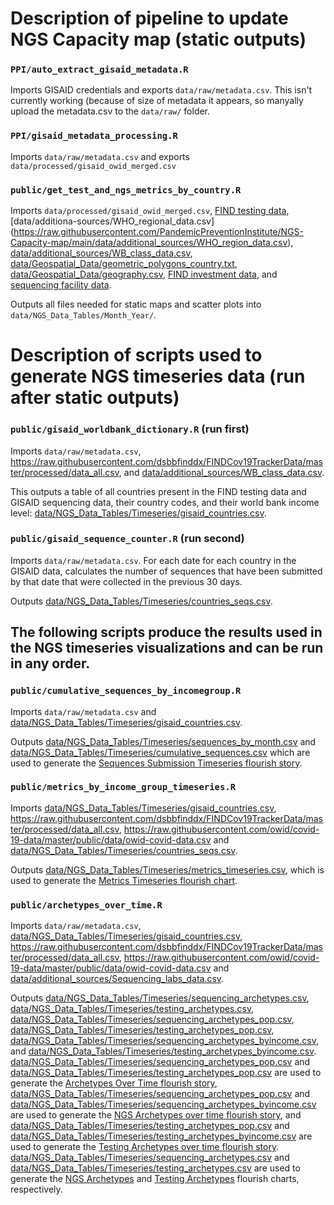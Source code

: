 # Description of pipeline to update NGS Capacity map (static outputs)

### `PPI/auto_extract_gisaid_metadata.R` 
Imports GISAID credentials and exports `data/raw/metadata.csv`. This isn't currently working (because of size of metadata it appears, so manyally upload the metadata.csv to the `data/raw/` folder. 

### `PPI/gisaid_metadata_processing.R` 
Imports `data/raw/metadata.csv` and exports `data/processed/gisaid_owid_merged.csv`

### `public/get_test_and_ngs_metrics_by_country.R` 
Imports `data/processed/gisaid_owid_merged.csv`, [FIND testing data](https://raw.githubusercontent.com/dsbbfinddx/FINDCov19TrackerData/master/processed/data_all.csv), [data/additiona-sources/WHO_regional_data.csv] (https://raw.githubusercontent.com/PandemicPreventionInstitute/NGS-Capacity-map/main/data/additional_sources/WHO_region_data.csv), [data/additional_sources/WB_class_data.csv](https://raw.githubusercontent.com/PandemicPreventionInstitute/NGS-Capacity-map/main/data/additional_sources/WB_class_data.csv), [data/Geospatial_Data/geometric_polygons_country.txt](https://raw.githubusercontent.com/PandemicPreventionInstitute/NGS-Capacity-map/main/data/Geospatial_Data/geometric_polygons_country.txt), [data/Geospatial_Data/geography.csv](https://raw.githubusercontent.com/PandemicPreventionInstitute/NGS-Capacity-map/main/data/Geospatial_Data/geography.csv), [FIND investment data](https://raw.githubusercontent.com/PandemicPreventionInstitute/NGS-Capacity-map/main/data/FIND_partner_support_maps/FIND_partner_maps_May2022.csv), and [sequencing facility data](https://raw.githubusercontent.com/PandemicPreventionInstitute/NGS-Capacity-map/main/data/additional_sources/Sequencing_labs_data.csv). 

Outputs all files needed for static maps and scatter plots into `data/NGS_Data_Tables/Month_Year/`.


# Description of scripts used to generate NGS timeseries data (run after static outputs)

### `public/gisaid_worldbank_dictionary.R` (run first)
Imports `data/raw/metadata.csv`, <https://raw.githubusercontent.com/dsbbfinddx/FINDCov19TrackerData/master/processed/data_all.csv>, and [data/additional_sources/WB_class_data.csv](https://raw.githubusercontent.com/PandemicPreventionInstitute/NGS-Capacity-map/main/data/additional_sources/WB_class_data.csv). 

This outputs a table of all countries present in the FIND testing data and GISAID sequencing data, their country codes, and their world bank income level: [data/NGS_Data_Tables/Timeseries/gisaid_countries.csv](https://raw.githubusercontent.com/PandemicPreventionInstitute/NGS-Capacity-map/main/data/NGS_Data_Tables/Timeseries/gisaid_countries.csv).

### `public/gisaid_sequence_counter.R` (run second)

Imports `data/raw/metadata.csv`. For each date for each country in the GISAID data, calculates the number of sequences that have been submitted by that date that were collected in the previous 30 days.

Outputs [data/NGS_Data_Tables/Timeseries/countries_seqs.csv](https://raw.githubusercontent.com/PandemicPreventionInstitute/NGS-Capacity-map/main/data/NGS_Data_Tables/Timeseries/countries_seqs.csv).

## The following scripts produce the results used in the NGS timeseries visualizations and can be run in any order.

### `public/cumulative_sequences_by_incomegroup.R`

Imports `data/raw/metadata.csv` and [data/NGS_Data_Tables/Timeseries/gisaid_countries.csv](https://raw.githubusercontent.com/PandemicPreventionInstitute/NGS-Capacity-map/main/data/NGS_Data_Tables/Timeseries/gisaid_countries.csv).

Outputs [data/NGS_Data_Tables/Timeseries/sequences_by_month.csv](https://raw.githubusercontent.com/PandemicPreventionInstitute/NGS-Capacity-map/main/data/NGS_Data_Tables/Timeseries/sequences_by_month.csv) and [data/NGS_Data_Tables/Timeseries/cumulative_sequences.csv](https://raw.githubusercontent.com/PandemicPreventionInstitute/NGS-Capacity-map/main/data/NGS_Data_Tables/Timeseries/cumulative_sequences.csv) which are used to generate the [Sequences Submission Timeseries flourish story](https://public.flourish.studio/story/1664349/).

### `public/metrics_by_income_group_timeseries.R`

Imports [data/NGS_Data_Tables/Timeseries/gisaid_countries.csv](https://raw.githubusercontent.com/PandemicPreventionInstitute/NGS-Capacity-map/main/data/NGS_Data_Tables/Timeseries/gisaid_countries.csv), <https://raw.githubusercontent.com/dsbbfinddx/FINDCov19TrackerData/master/processed/data_all.csv>, <https://raw.githubusercontent.com/owid/covid-19-data/master/public/data/owid-covid-data.csv> and [data/NGS_Data_Tables/Timeseries/countries_seqs.csv](https://raw.githubusercontent.com/PandemicPreventionInstitute/NGS-Capacity-map/main/data/NGS_Data_Tables/Timeseries/countries_seqs.csv).

Outputs [data/NGS_Data_Tables/Timeseries/metrics_timeseries.csv](https://raw.githubusercontent.com/PandemicPreventionInstitute/NGS-Capacity-map/main/data/NGS_Data_Tables/Timeseries/metrics_timeseries.csv), which is used to generate the [Metrics Timeseries flourish chart](https://public.flourish.studio/visualisation/10679226/).

### `public/archetypes_over_time.R`

Imports `data/raw/metadata.csv`, [data/NGS_Data_Tables/Timeseries/gisaid_countries.csv](https://raw.githubusercontent.com/PandemicPreventionInstitute/NGS-Capacity-map/main/data/NGS_Data_Tables/Timeseries/gisaid_countries.csv), <https://raw.githubusercontent.com/dsbbfinddx/FINDCov19TrackerData/master/processed/data_all.csv>, <https://raw.githubusercontent.com/owid/covid-19-data/master/public/data/owid-covid-data.csv> and [data/additional_sources/Sequencing_labs_data.csv](https://raw.githubusercontent.com/PandemicPreventionInstitute/NGS-Capacity-map/main/data/additional_sources/Sequencing_labs_data.csv).

Outputs [data/NGS_Data_Tables/Timeseries/sequencing_archetypes.csv](https://raw.githubusercontent.com/PandemicPreventionInstitute/NGS-Capacity-map/main/data/NGS_Data_Tables/Timeseries/sequencing_archetypes.csv), [data/NGS_Data_Tables/Timeseries/testing_archetypes.csv](https://raw.githubusercontent.com/PandemicPreventionInstitute/NGS-Capacity-map/main/data/NGS_Data_Tables/Timeseries/testing_archetypes.csv), [data/NGS_Data_Tables/Timeseries/sequencing_archetypes_pop.csv](https://raw.githubusercontent.com/PandemicPreventionInstitute/NGS-Capacity-map/main/data/NGS_Data_Tables/Timeseries/sequencing_archetypes_pop.csv), [data/NGS_Data_Tables/Timeseries/testing_archetypes_pop.csv](https://raw.githubusercontent.com/PandemicPreventionInstitute/NGS-Capacity-map/main/data/NGS_Data_Tables/Timeseries/testing_archetypes_pop.csv), [data/NGS_Data_Tables/Timeseries/sequencing_archetypes_byincome.csv](https://raw.githubusercontent.com/PandemicPreventionInstitute/NGS-Capacity-map/main/data/NGS_Data_Tables/Timeseries/sequencing_archetypes_byincome.csv), and [data/NGS_Data_Tables/Timeseries/testing_archetypes_byincome.csv](https://raw.githubusercontent.com/PandemicPreventionInstitute/NGS-Capacity-map/main/data/NGS_Data_Tables/Timeseries/testing_archetypes_byincome.csv). [data/NGS_Data_Tables/Timeseries/sequencing_archetypes_pop.csv](https://raw.githubusercontent.com/PandemicPreventionInstitute/NGS-Capacity-map/main/data/NGS_Data_Tables/Timeseries/sequencing_archetypes_pop.csv) and [data/NGS_Data_Tables/Timeseries/testing_archetypes_pop.csv](https://raw.githubusercontent.com/PandemicPreventionInstitute/NGS-Capacity-map/main/data/NGS_Data_Tables/Timeseries/testing_archetypes_pop.csv) are used to generate the [Archetypes Over Time flourish story](https://public.flourish.studio/story/1664428/), [data/NGS_Data_Tables/Timeseries/sequencing_archetypes_pop.csv](https://raw.githubusercontent.com/PandemicPreventionInstitute/NGS-Capacity-map/main/data/NGS_Data_Tables/Timeseries/sequencing_archetypes_pop.csv) and [data/NGS_Data_Tables/Timeseries/sequencing_archetypes_byincome.csv](https://raw.githubusercontent.com/PandemicPreventionInstitute/NGS-Capacity-map/main/data/NGS_Data_Tables/Timeseries/sequencing_archetypes_byincome.csv) are used to generate the [NGS Archetypes over time flourish story](https://public.flourish.studio/story/1665386/), and [data/NGS_Data_Tables/Timeseries/testing_archetypes_pop.csv](https://raw.githubusercontent.com/PandemicPreventionInstitute/NGS-Capacity-map/main/data/NGS_Data_Tables/Timeseries/testing_archetypes_pop.csv) and [data/NGS_Data_Tables/Timeseries/testing_archetypes_byincome.csv](https://raw.githubusercontent.com/PandemicPreventionInstitute/NGS-Capacity-map/main/data/NGS_Data_Tables/Timeseries/testing_archetypes_byincome.csv) are used to generate the [Testing Archetypes over time flourish story](https://public.flourish.studio/story/1665411/). [data/NGS_Data_Tables/Timeseries/sequencing_archetypes.csv](https://raw.githubusercontent.com/PandemicPreventionInstitute/NGS-Capacity-map/main/data/NGS_Data_Tables/Timeseries/sequencing_archetypes.csv) and [data/NGS_Data_Tables/Timeseries/testing_archetypes.csv](https://raw.githubusercontent.com/PandemicPreventionInstitute/NGS-Capacity-map/main/data/NGS_Data_Tables/Timeseries/testing_archetypes.csv) are used to generate the [NGS Archetypes](https://public.flourish.studio/visualisation/10694441/) and [Testing Archetypes](https://public.flourish.studio/visualisation/10694500/) flourish charts, respectively.

